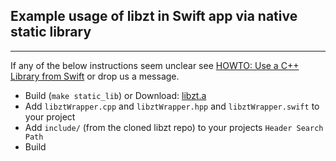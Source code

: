 ## Example usage of libzt in Swift app via native static library
***

If any of the below instructions seem unclear see [HOWTO: Use a C++ Library from Swift](http://www.swiftprogrammer.info/swift_call_cpp.html) or drop us a message.

 - Build (`make static_lib`) or Download: [libzt.a]()
 - Add `libztWrapper.cpp` and `libztWrapper.hpp` and `libztWrapper.swift` to your project
 - Add `include/` (from the cloned libzt repo) to your projects `Header Search Path`
 - Build 